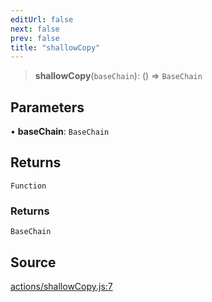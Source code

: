 ```yaml
---
editUrl: false
next: false
prev: false
title: "shallowCopy"
---
```


> **shallowCopy**(`baseChain`): () => `BaseChain`

## Parameters

• **baseChain**: `BaseChain`

## Returns

`Function`

### Returns

`BaseChain`

## Source

[actions/shallowCopy.js:7](https://github.com/evmts/tevm-monorepo/blob/main/packages/blockchain/src/actions/shallowCopy.js#L7)
